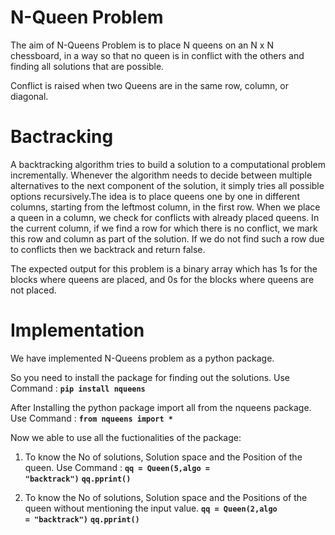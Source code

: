 # N-Queen Problem

The aim of N-Queens Problem is to place N queens on an N x N chessboard, in a way so that no queen is in conflict with the others and finding all solutions that are possible.

Conflict is raised when two Queens are in the same row, column, or diagonal.

# Bactracking 

A backtracking algorithm tries to build a solution to a computational problem incrementally. Whenever the algorithm needs to decide between multiple alternatives to the next
component of the solution, it simply tries all possible options recursively.The idea is to place queens one by one in different columns, starting from the leftmost column, in 
the first row. When we place a queen in a column, we check for conflicts with already placed queens. In the current column, if we find a row for which there is no conflict, we 
mark this row and column as part of the solution. If we do not find such a row due to conflicts then we backtrack and return false.

The expected output for this problem is a binary array which has 1s for the blocks where queens are placed, and 0s for the blocks where queens are not placed.

# Implementation

We have implemented N-Queens problem as a python package. 

So you need to install the package for finding out the solutions. 
Use Command : <code><b>pip install nqueens</b></code>

After Installing the python package import all from the nqueens package.
Use Command : <code><b>from nqueens import *</b></code>

Now we able to use all the fuctionalities of the package:

1. To know the No of solutions, Solution space and the Position of the queen.
   Use Command : <code><b>qq = Queen(5,algo = "backtrack")</b></code>
                 <code><b>qq.pprint()</b></code> 
                 
2. To know the No of solutions, Solution space and the Positions of the queen without mentioning the input value.
    <code><b>qq = Queen(2,algo = "backtrack")</b></code>
    <code><b>qq.pprint()</b></code>
    

